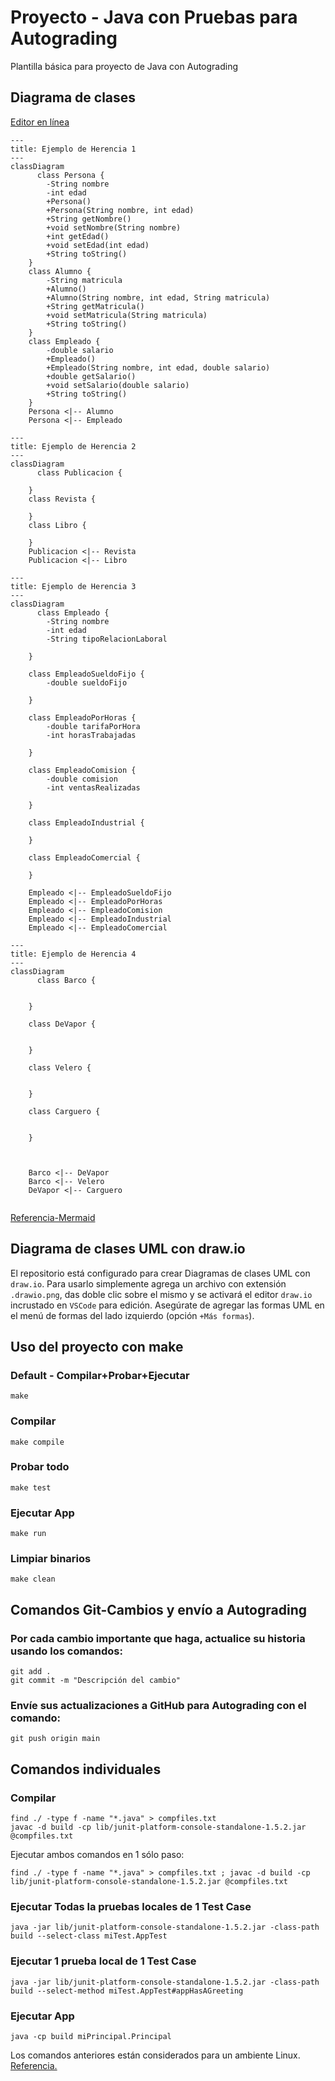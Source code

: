 # Proyecto - Java con Pruebas para Autograding

Plantilla básica para proyecto de Java con Autograding

## Diagrama de clases
[Editor en línea](https://mermaid.live/)
```mermaid
---
title: Ejemplo de Herencia 1
---
classDiagram
      class Persona {
        -String nombre
        -int edad
        +Persona()
        +Persona(String nombre, int edad)
        +String getNombre()
        +void setNombre(String nombre)
        +int getEdad()
        +void setEdad(int edad)
        +String toString()
    }
    class Alumno {
        -String matricula
        +Alumno()
        +Alumno(String nombre, int edad, String matricula)
        +String getMatricula()
        +void setMatricula(String matricula)
        +String toString()
    }
    class Empleado {
        -double salario
        +Empleado()
        +Empleado(String nombre, int edad, double salario)
        +double getSalario()
        +void setSalario(double salario)
        +String toString()
    }
    Persona <|-- Alumno
    Persona <|-- Empleado
```

```mermaid
---
title: Ejemplo de Herencia 2
---
classDiagram
      class Publicacion {
        
    }
    class Revista {
       
    }
    class Libro {
       
    }
    Publicacion <|-- Revista
    Publicacion <|-- Libro
```

```mermaid
---
title: Ejemplo de Herencia 3
---
classDiagram
      class Empleado {
        -String nombre
        -int edad
        -String tipoRelacionLaboral
        
    }

    class EmpleadoSueldoFijo {
        -double sueldoFijo
       
    }

    class EmpleadoPorHoras {
        -double tarifaPorHora
        -int horasTrabajadas
       
    }

    class EmpleadoComision {
        -double comision
        -int ventasRealizadas
        
    }

    class EmpleadoIndustrial {
        
    }

    class EmpleadoComercial {
       
    }

    Empleado <|-- EmpleadoSueldoFijo
    Empleado <|-- EmpleadoPorHoras
    Empleado <|-- EmpleadoComision
    Empleado <|-- EmpleadoIndustrial
    Empleado <|-- EmpleadoComercial
```

```mermaid
---
title: Ejemplo de Herencia 4
---
classDiagram
      class Barco {
      
        
    }

    class DeVapor {
       
       
    }

    class Velero {
        
       
    }

    class Carguero {
        
        
    }

   

    Barco <|-- DeVapor
    Barco <|-- Velero
    DeVapor <|-- Carguero
   
```
[Referencia-Mermaid](https://mermaid.js.org/syntax/classDiagram.html)

## Diagrama de clases UML con draw.io
El repositorio está configurado para crear Diagramas de clases UML con ```draw.io```. Para usarlo simplemente agrega un archivo con extensión ```.drawio.png```, das doble clic sobre el mismo y se activará el editor ```draw.io``` incrustado en ```VSCode``` para edición. Asegúrate de agregar las formas UML en el menú de formas del lado izquierdo (opción ```+Más formas```).

## Uso del proyecto con make

### Default - Compilar+Probar+Ejecutar
```
make
```
### Compilar
```
make compile
```
### Probar todo
```
make test
```
### Ejecutar App
```
make run
```
### Limpiar binarios
```
make clean
```
## Comandos Git-Cambios y envío a Autograding

### Por cada cambio importante que haga, actualice su historia usando los comandos:
```
git add .
git commit -m "Descripción del cambio"
```
### Envíe sus actualizaciones a GitHub para Autograding con el comando:
```
git push origin main
```
## Comandos individuales
### Compilar

```
find ./ -type f -name "*.java" > compfiles.txt
javac -d build -cp lib/junit-platform-console-standalone-1.5.2.jar @compfiles.txt
```
Ejecutar ambos comandos en 1 sólo paso:

```
find ./ -type f -name "*.java" > compfiles.txt ; javac -d build -cp lib/junit-platform-console-standalone-1.5.2.jar @compfiles.txt
```


### Ejecutar Todas la pruebas locales de 1 Test Case

```
java -jar lib/junit-platform-console-standalone-1.5.2.jar -class-path build --select-class miTest.AppTest
```
### Ejecutar 1 prueba local de 1 Test Case

```
java -jar lib/junit-platform-console-standalone-1.5.2.jar -class-path build --select-method miTest.AppTest#appHasAGreeting
```
### Ejecutar App
```
java -cp build miPrincipal.Principal
```
Los comandos anteriores están considerados para un ambiente Linux. [Referencia.](https://www.baeldung.com/junit-run-from-command-line)
